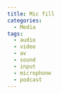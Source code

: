 ```yaml
---
title: Mic fill
categories:
  - Media
tags:
  - audio
  - video
  - av
  - sound
  - input
  - microphone
  - podcast
---
```

